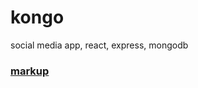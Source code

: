 # kongo

social media app, react, express, mongodb

### [markup](https://excalidraw.com/#json=3h1Xk9oiP9YKYGZJa3qR9,o7gciDZ3z_m6vGDXYd9omQ)
